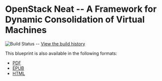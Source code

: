 # OpenStack Neat -- A Framework for Dynamic Consolidation of Virtual Machines

![Build Status](https://secure.travis-ci.org/beloglazov/openstack-neat.png) -- [View the build history](http://travis-ci.org/beloglazov/openstack-neat)


This blueprint is also available in the following formats:

- [PDF](https://github.com/beloglazov/openstack-neat/raw/master/doc/openstack-neat-blueprint.pdf
  "Download this blueprint in the PDF format")
- [EPUB](https://github.com/beloglazov/openstack-neat/raw/master/doc/openstack-neat-blueprint.epub
  "Download this blueprint in the EPUB format")
- [HTML](https://raw.github.com/beloglazov/openstack-neat/master/doc/openstack-neat-blueprint.html
  "Download this blueprint in the HTML format")
